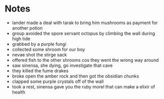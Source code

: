 # Notes

- lander made a deal with tarak to bring him mushrooms as payment for another potion
- group avoided the spore servant octopus by climbing the wall during high tide
- grabbed by a purple fungi
- collected some shroom for our boy
- nevae shot the stirge sack
- offered fish to the other shrooms cos they went the wrong way around
- saw sinensa, she dying, go investigate that cave
- they killed the fume drakes
- broke open the amber rock and then got the obsidian chunks
- clapped some purple crystals off of the wall
- took a rest, sinensa gave you the ruby morel that can make a elixir of health

